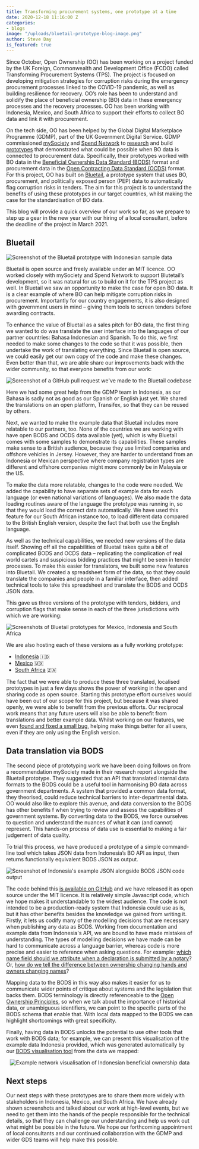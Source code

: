```yaml
---
title: Transforming procurement systems, one prototype at a time
date: 2020-12-18 11:16:00 Z
categories:
- blogs
image: "/uploads/bluetail-prototype-blog-image.png"
author: Steve Day
is_featured: true
---
```


Since October, Open Ownership (OO) has been working on a project funded by the UK Foreign, Commonwealth and Development Office (FCDO) called Transforming Procurement Systems (TPS). The project is focused on developing mitigation strategies for corruption risks during the emergency procurement processes linked to the COVID-19 pandemic, as well as building resilience for recovery. OO’s role has been to understand and solidify the place of beneficial ownership (BO) data in these emergency processes and the recovery processes. OO has been working with Indonesia, Mexico, and South Africa to support their efforts to collect BO data and link it with procurement.

On the tech side, OO has been helped by the Global Digital Marketplace Programme (GDMP), part of the UK Government Digital Service. GDMP commissioned [mySociety](https://mysociety.org) and [Spend Network](https://spendnetwork.com/) to [research](https://www.mysociety.org/tag/beneficial-ownership/) and build [prototypes](https://github.org/mysociety/bluetail) that demonstrated what could be possible when BO data is connected to procurement data. Specifically, their prototypes worked with BO data in the [Beneficial Ownership Data Standard (BODS)](https://standard.openownership.org) format and procurement data in the [Open Contracting Data Standard (OCDS)](https://standard.open-contracting.org/latest/en/) format. For this project, OO has built on [Bluetail](https://github.org/openownership/bluetail),  a prototype system that uses BO, procurement, and politically exposed person (PEP) data to automatically flag corruption risks in tenders. The aim for this project is to understand the benefits of using these prototypes in our target countries, whilst making the case for the standardisation of BO data.

This blog will provide a quick overview of our work so far, as we prepare to step up a gear in the new year with our hiring of a local consultant, before the deadline of the project in March 2021.

## Bluetail

![Screenshot of the Bluetail prototype with Indonesian sample data](/uploads/indonesian-bluetail-screenshot.png)

Bluetail is open source and freely available under an MIT licence. OO worked closely with mySociety and Spend Network to support Blutetail’s development, so it was natural for us to build on it for the TPS project as well. In Bluetail we saw an opportunity to make the case for open BO data. It is a clear example of where BO can help mitigate corruption risks in procurement. Importantly for our country engagements, it is also designed with government users in mind – giving them tools to screen tenders before awarding contracts.

To enhance the value of Bluetail as a sales pitch for BO data, the first thing we wanted to do was translate the user interface into the languages of our partner countries: Bahasa Indonesian and Spanish. To do this, we first needed to make some changes to the code so that it was possible, then undertake the work of translating everything. Since Bluetail is open source, we could easily get our own copy of the code and make these changes. Even better than that, we are able share our improvements back with the wider community, so that everyone benefits from our work:

![Screenshot of a GitHub pull request we've made to the Bluetail codebase](/uploads/bluetail-code-diff.png)

Here we had some great help from the GDMP team in Indonesia, as our Bahasa is sadly not as good as our Spanish or English just yet. We shared the translations on an open platform, Transifex, so that they can be reused by others.

Next, we wanted to make the example data that Bluetail includes more relatable to our partners, too. None of the countries we are working with have open BODS and OCDS data available (yet), which is why Bluetail comes with some samples to demonstrate its capabilities. These samples make sense to a British audience, because they use limited companies and offshore vehicles in Jersey. However, they are harder to understand from an Indonesia or Mexican perspective where company registration types are different and offshore companies might more commonly be in Malaysia or the US.

To make the data more relatable, changes to the code were needed. We added the capability to have separate sets of example data for each language (or even national variations of languages). We also made the data loading routines aware of the language the prototype was running in, so that they would load the correct data automatically. We have used this feature for our South African instance too, to load different data compared to the British English version, despite the fact that both use the English language.

As well as the technical capabilities, we needed new versions of the data itself. Showing off all the capabilities of Bluetail takes quite a bit of complicated BODS and OCDS data – replicating the complication of real world cartels and suspicious bidding practices that might be seen in tender processes. To make this easier for translators, we built some new features into Bluetail. We created a spreadsheet form of the data, so that they could translate the companies and people in a familiar interface, then added technical tools to take this spreadsheet and translate the BODS and OCDS JSON data.

This gave us three versions of the prototype with tenders, bidders, and corruption flags that make sense in each of the three jurisdictions with which we are working:

![Screenshots of Bluetail prototypes for Mexico, Indonesia and South Africa](/uploads/id-mx-za-bluetail-prototypes.png)

We are also hosting each of these versions as a fully working prototype:

* [Indonesia](https://openownership-bluetail-id.herokuapp.com/tenders/ocds-123abc-PROC-20-0001/?) 🇮🇩
* [Mexico](https://openownership-bluetail-es.herokuapp.com/tenders/ocds-123abc-PROC-20-0001/?) 🇲🇽
* [South Africa](https://openownership-bluetail-za.herokuapp.com/tenders/ocds-123abc-PROC-20-0001/?) 🇿🇦

The fact that we were able to produce these three translated, localised prototypes in just a few days shows the power of working in the open and sharing code as open source. Starting this prototype effort ourselves would have been out of our scope for this project, but because it was shared openly, we were able to  benefit from the previous efforts. Our reciprocal work means that any future users will also be able to benefit from translations and better example data. Whilst working on our features, we even [found and fixed a small bug](https://github.com/mysociety/bluetail/pull/56), helping make things better for all users, even if they are only using the English version.

## Data translation via BODS

The second piece of prototyping work we have been doing follows on from a recommendation mySociety made in their research report alongside the Bluetail prototype. They suggested that an API that translated internal data formats to the BODS could be a useful tool in harmonising BO data across government departments. A system that provided a common data format, they theorised, could reduce technical barriers to inter-departmental data. OO would also like to explore this avenue, and data conversion to the BODS has other benefits f when trying to review and assess the capabilities of government systems. By converting data to the BODS, we force ourselves to question and understand the nuances of what it can (and cannot) represent. This hands-on process of data use is essential to making a fair judgement of data quality.

To trial this process, we have produced a prototype of a simple command-line tool which takes JSON data from Indonesia’s BO API as input, then returns functionally equivalent BODS JSON as output.

![Screenshot of Indonesia's example JSON alongside BODS JSON code output ](/uploads/indonesian-bods-mapping-example-code.png)

The code behind this [is available on GitHub](https://github.com/openownership/indonesia-bods-mapping) and we have released it as open source under the MIT licence. It is relatively simple Javascript code, which we hope makes it understandable to the widest audience. The code is not intended to be a production-ready system that Indonesia could use as is, but it has other benefits besides the knowledge we gained from writing it. Firstly, it lets us codify many of the modelling decisions that are necessary when publishing any data as BODS. Working from documentation and example data from Indonesia's API, we are bound to have made mistakes of understanding. The types of modelling decisions we have made can be hard to communicate across a language barrier, whereas code is more precise and easier to reference when asking questions. For example: [which name field should we attribute when a declaration is submitted by a notary](https://github.com/openownership/indonesia-bods-mapping/blob/master/statements.js#L34)? Or, [how do we tell the difference between ownership changing hands and owners changing names](https://github.com/openownership/indonesia-bods-mapping/blob/master/statements.js#L181-L200)?

Mapping data to the BODS in this way also makes it easier for us to communicate wider points of critique about systems and the legislation that backs them. BODS terminology is directly referenceable to the [Open Ownership Principles](https://www.openownership.org/principles/), so when we talk about the importance of historical data, or unambiguous identifiers, we can point to the specific parts of the BODS schema that enable that. With local data mapped to the BODS we can highlight shortcomings with great specificity.

Finally, having data in BODS unlocks the potential to use other tools that work with BODS data; for example, we can present this visualisation of the example data Indonesia provided, which was generated automatically by our [BODS visualisation tool](https://www.openownership.org/visualisation/visualisation-tool/) from the data we mapped:

<p style="text-align: center">
  <img src="/uploads/indonesian-network-visualisation.png" alt="Example network visualisation of Indonesian beneficial ownership data">
</p>

## Next steps

Our next steps with these prototypes are to share them more widely with stakeholders in Indonesia, Mexico, and South Africa. We have already shown screenshots and talked about our work at high-level events, but we need to get them into the hands of the people responsible for the technical details, so that they can challenge our understanding and help us work out what might be possible in the future. We hope our forthcoming appointment of local consultants and our continued collaboration with the GDMP and wider GDS teams will help make this possible.
